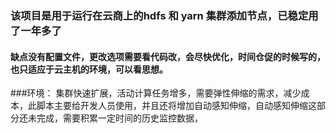 ### 该项目是用于运行在云商上的hdfs 和 yarn 集群添加节点，已稳定用了一年多了<br/>
#### 缺点没有配置文件，更改选项需要看代码改，会尽快优化，时间仓促的时候写的，也只适应于云主机的环境，可以看思想。
###环境：
集群快速扩展，活动计算任务增多，需要弹性伸缩的需求，减少成本，此脚本主要给开发人员使用，并且还将增加自动感知伸缩，自动感知伸缩这部分还未完成，需要积累一定时间的历史监控数据，
